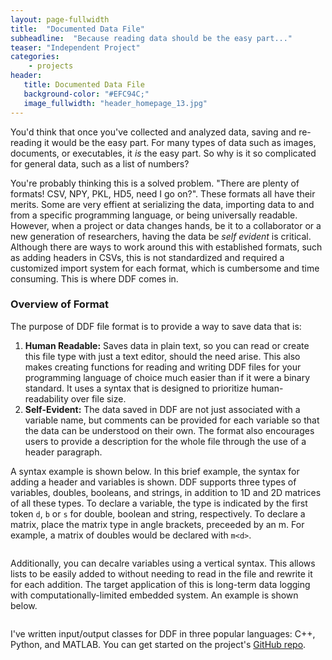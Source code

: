 ```yaml
---
layout: page-fullwidth
title:  "Documented Data File"
subheadline:  "Because reading data should be the easy part..."
teaser: "Independent Project"
categories:
    - projects
header:
   title: Documented Data File
   background-color: "#EFC94C;"
   image_fullwidth: "header_homepage_13.jpg"
---
```


You'd think that once you've collected and analyzed data, saving and re-reading it would be the easy part. For many types of data such as images, documents, or executables, it <i>is</i> the easy part. So why is it so complicated for general data, such as a list of numbers?

You're probably thinking this is a solved problem. "There are plenty of formats! CSV, NPY, PKL, HD5, need I go on?". These formats all have their merits. Some are very effient at serializing the data, importing data to and from a specific programming language, or being universally readable. However, when a project or data changes hands, be it to a collaborator or a new generation of researchers, having the data be <i>self evident</i> is critical. Although there are ways to work around this with established formats, such as adding headers in CSVs, this is not standardized and required a customized import system for each format, which is cumbersome and time consuming. This is where DDF comes in.

### Overview of Format

The purpose of DDF file format is to provide a way to save data that is:
1. <b>Human Readable:</b> Saves data in plain text, so you can read or create this file type with just a text editor, should the need arise. This also makes creating functions for reading and writing DDF files for your programming language of choice much easier than if it were a binary standard. It uses a syntax that is designed to prioritize human-readability over file size.
2. <b>Self-Evident:</b> The data saved in DDF are not just associated with a variable name, but comments can be provided for each variable so that the data can be understood on their own. The format also encourages users to provide a description for the whole file through the use of a header paragraph.

A syntax example is shown below. In this brief example, the syntax for adding a header and variables is shown. DDF supports three types of variables, doubles, booleans, and strings, in addition to 1D and 2D matrices of all these types. To declare a variable, the type is indicated by the first token `d`, `b` or `s` for double, boolean and string, respectively. To declare a matrix, place the matrix type in angle brackets, preceeded by an m. For example, a matrix of doubles would be declared with `m<d>`.

<div class="row">
    <div class="medium-12 columns t30">
    <img src="{{ site.urlimg }}ddf_syntax_ex1.png" alt="">
    </div><!-- /.medium-4.columns -->

</div><!-- /.row -->

Additionally, you can decalre variables using a vertical syntax. This allows lists to be easily added to without needing to read in the file and rewrite it for each addition. The target application of this is long-term data logging with computationally-limited embedded system. An example is shown below.

<div class="row">
    <div class="medium-12 columns t30">
    <img src="{{ site.urlimg }}ddf_syntax_ex2.png" alt="">
    </div><!-- /.medium-4.columns -->

</div><!-- /.row -->

I've written input/output classes for DDF in three popular languages: C++, Python, and MATLAB. You can get started on the project's [GitHub repo](https://github.com/Grant-Giesbrecht/DDF). 

